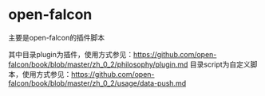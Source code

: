 # open-falcon
主要是open-falcon的插件脚本

其中目录plugin为插件，使用方式参见：https://github.com/open-falcon/book/blob/master/zh_0_2/philosophy/plugin.md
目录script为自定义脚本，使用方式参见：https://github.com/open-falcon/book/blob/master/zh_0_2/usage/data-push.md



